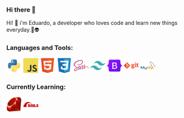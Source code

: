 ### Hi there 👋

<!--
**EduardoBriceno89/EduardoBriceno89** is a ✨ _special_ ✨ repository because its `README.md` (this file) appears on your GitHub profile. -->

Hi! 👋 i'm Eduardo, a developer who loves code and learn new things everyday.👾👽

<div align="left">
    <h3>Languages and Tools:</h3>
    <div>
      <img src="https://github.com/devicons/devicon/blob/master/icons/python/python-original.svg" width="40" height="40">
      <img src="https://github.com/devicons/devicon/blob/master/icons/javascript/javascript-original.svg" width="40" height="40">
      <img src="https://github.com/devicons/devicon/blob/master/icons/html5/html5-original.svg" width="40" height="40">
      <img src="https://github.com/devicons/devicon/blob/master/icons/css3/css3-original.svg" width="40" height="40">
      <img src="https://github.com/devicons/devicon/blob/master/icons/sass/sass-original.svg" width="40" height="40">
      <img src="https://github.com/devicons/devicon/blob/master/icons/tailwindcss/tailwindcss-plain.svg" width="40" height="40">
      <img src="https://github.com/devicons/devicon/blob/master/icons/bootstrap/bootstrap-original.svg" width="40" height="40">
      <img src="https://github.com/devicons/devicon/blob/master/icons/git/git-plain-wordmark.svg" width="40" height="40">
      <img src="https://github.com/devicons/devicon/blob/master/icons/mysql/mysql-original-wordmark.svg" width="40" height="40">
    </div>
    <h3>Currently Learning:</h3>
    <div>
      <img src="https://github.com/devicons/devicon/blob/master/icons/ruby/ruby-original.svg" width="40" height="40">
      <img src="https://github.com/devicons/devicon/blob/master/icons/rails/rails-plain-wordmark.svg" width="40" height="40">
    </div>
</div>
